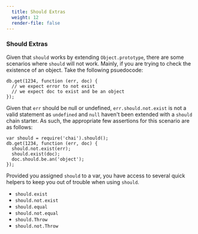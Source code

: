 ```yaml
---
  title: Should Extras
  weight: 12
  render-file: false
---
```


### Should Extras

Given that `should` works by extending `Object.prototype`, there are
some scenarios where `should` will not work. Mainly, if you are trying
to check the existence of an object. Take the following psuedocode:

    db.get(1234, function (err, doc) {
      // we expect error to not exist
      // we expect doc to exist and be an object
    });

Given that `err` should be null or undefined, `err.should.not.exist` is
not a valid statement as `undefined` and `null` haven't been extended
with a `should` chain starter. As such, the appropriate few assertions
for this scenario are as follows:

    var should = require('chai').should();
    db.get(1234, function (err, doc) {
      should.not.exist(err);
      should.exist(doc);
      doc.should.be.an('object');
    });

Provided you assigned `should` to a var, you have access to several 
quick helpers to keep you out of trouble when using `should`.

- `should.exist`
- `should.not.exist`
- `should.equal`
- `should.not.equal`
- `should.Throw`
- `should.not.Throw`
